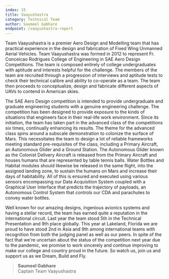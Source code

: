 ```yaml
---
index: 15
title: Vaayushastra
category: Technical Team
author: Saumeel Gabhare
endpoint: /vaayushastra-report
---
```


Team Vaayushastra is a premier Aero Design and Modelling team that has practical experience in the design and fabrication of Fixed Wing Unmanned Aerial Vehicles. Team Vaayushastra was formed in 2012 to represent Fr. Conceicao Rodrigues College of Engineering in SAE Aero Design Competitions. The team is composed entirely of college undergraduates with aptitude and interests helpful for the challenge. The members of the team are recruited through a progression of interviews and aptitude tests to check their technical calibre and ability to co-operate as a team. The team then proceeds to conceptualize, design and fabricate different aspects of UAVs to contend in American skies.

The SAE Aero Design competition is intended to provide undergraduate and graduate engineering students with a genuine engineering challenge. The competition has been designed to provide exposure to the kinds of situations that engineers face in their real-life work environment. Since its initiation, the team has taken part in the advanced class of the competitions six times, continually enhancing its results. The theme for the advanced class spins around a subscale demonstration to colonize the surface of Mars. This necessitates the team to design a lot of reliable frameworks meeting standard pre-requisites of the class, including a Primary Aircraft, an Autonomous Glider and a Ground Station. The Autonomous Glider known as the Colonist Delivery Aircraft is released from the Primary Aircraft and houses humans that are represented by table tennis balls. Water Bottles and Habitat modules should likewise be released in the same flight, into the assigned landing zone, to sustain the humans on Mars and increase their days of habitability. All of this is ensured and executed using various sensors encompassing our Data Acquisition System coupled with a Graphical User Interface that predicts the trajectory of payloads, an Autonomous Control System that controls our CDA and parachutes to convey water bottles.

Well known for our amazing designs, ingenious avionics systems and having a stellar record, the team has earned quite a reputation in the international circuit. Last year the team stood 5th in the Technical Presentation and 9th place globally. This year at Lakeland, Florida we are proud to have stood 2nd in Asia and 9th among international teams with recognition from both the judging panel as well as our peers. In spite of the fact that we're uncertain about the status of the competition next year due to the pandemic, we promise to work sincerely and continue improving to make our college and country proud in the future. So watch us, join us and support us as we Dream, Build and Fly.

> **Saumeel Gabhare**<br>
> Captain
> Team Vaayushastra
